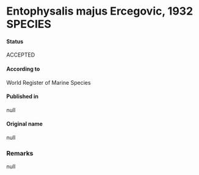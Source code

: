 Entophysalis majus Ercegovic, 1932 SPECIES
=======

#### Status
ACCEPTED

#### According to
World Register of Marine Species

#### Published in
null

#### Original name
null

### Remarks
null